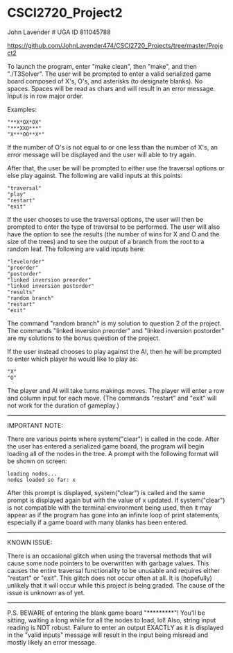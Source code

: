 #  CSCI2720_Project2

John Lavender # UGA ID 811045788

https://github.com/JohnLavender474/CSCI2720_Projects/tree/master/Project2

To launch the program, enter "make clean", then "make", and then "./T3Solver".
The user will be prompted to enter a valid serialized game board
composed of X's, O's, and asterisks (to designate blanks). No spaces. 
Spaces will be read as chars and will result in an error message.
Input is in row major order.

Examples:

    "**X*OX*OX"
    "***XXO***"
    "X***OO**X*"

If the number of O's is not equal to or one less than the number of X's,
an error message will be displayed and the user will able to try again.

After that, the user be will be prompted to either use the traversal
options or else play against. The following are valid inputs at this points:

    "traversal"
    "play"
    "restart"
    "exit"

If the user chooses to use the traversal options, the user will then
be prompted to enter the type of traversal to be performed. The user
will also have the option to see the results (the number of wins for
X and O and the size of the trees) and to see the output of a branch
from the root to a random leaf. The following are valid inputs here:

    "levelorder"
    "preorder"
    "postorder"
    "linked inversion preorder"
    "linked inversion postorder"
    "results"
    "random branch"
    "restart"
    "exit"

The command "random branch" is my solution to question 2 of the project.
The commands "linked inversion preorder" and "linked inversion postorder"
are my solutions to the bonus question of the project.

If the user instead chooses to play against the AI, then he will be 
prompted to enter which player he would like to play as:

    "X"
    "O"

The player and AI will take turns makings moves. The player will enter
a row and column input for each move. (The commands "restart" and "exit"
will not work for the duration of gameplay.)

_________________________________

IMPORTANT NOTE:

There are various points where system("clear") is called in the code.
After the user has entered a serialized game board, the program will 
begin loading all of the nodes in the tree. A prompt with the following
format will be shown on screen:

    loading nodes...
    nodes loaded so far: x

After this prompt is displayed, system("clear") is called and the same
prompt is displayed again but with the value of x updated. If system("clear")
is not compatible with the terminal environment being used, then it may
appear as if the program has gone into an infinite loop of print statements,
especially if a game board with many blanks has been entered.

_________________________________

KNOWN ISSUE: 

There is an occasional glitch when using the traversal methods that
will cause some node pointers to be overwritten with garbage values.
This causes the entire traversal functionality to be unusable and requires
either "restart" or "exit". This glitch does not occur often at all. It is
(hopefully) unlikely that it will occur while this project is being graded.
The cause of the issue is unknown as of yet.

_________________________________

P.S. BEWARE of entering the blank game board "*********"!
You'll be sitting, waiting a long while for all the nodes to load, lol!
Also, string input reading is NOT robust. Failure to enter an output 
EXACTLY as it is displayed in the "valid inputs" message will result
in the input being misread and mostly likely an error message.